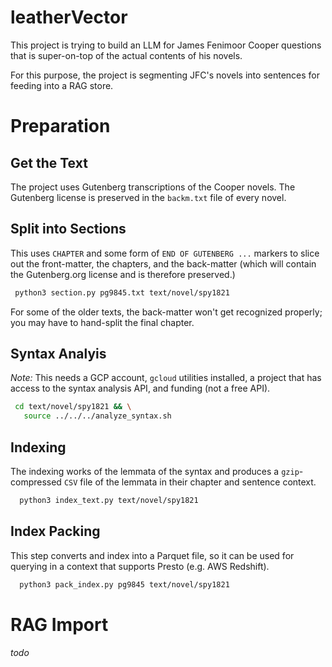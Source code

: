 # leatherVector
This project is trying to build an LLM for James Fenimoor Cooper questions
that is super-on-top of the actual contents of his novels.

For this purpose, the project is segmenting JFC's novels into sentences
for feeding into a RAG store.

# Preparation

## Get the Text

The project uses Gutenberg transcriptions of the Cooper novels.
The Gutenberg license is preserved in the `backm.txt` file of
every novel.

## Split into Sections

This uses `CHAPTER` and some form of `END OF GUTENBERG ...` markers
to slice out the front-matter, the chapters, and the back-matter
(which will contain the Gutenberg.org license and is therefore preserved.)

```bash
 python3 section.py pg9845.txt text/novel/spy1821
```
For some of the older texts, the back-matter won't get recognized properly;
you may have to hand-split the final chapter.

## Syntax Analyis

*Note:* This needs a GCP account, `gcloud` utilities installed, 
a project that has access to the syntax analysis API, and funding
(not a free API).

```bash
 cd text/novel/spy1821 && \
   source ../../../analyze_syntax.sh
```

## Indexing

The indexing works of the lemmata of the syntax and produces a `gzip`-compressed
`CSV` file of the lemmata in their chapter and sentence context.

```bash
  python3 index_text.py text/novel/spy1821
```

## Index Packing

This step converts and index into a Parquet file, so it can be used for
querying in a context that supports Presto (e.g. AWS Redshift).

```bash
  python3 pack_index.py pg9845 text/novel/spy1821
```

# RAG Import

_todo_
